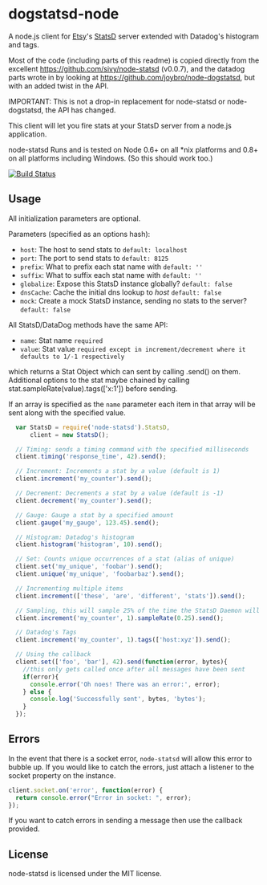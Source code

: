 # dogstatsd-node

A node.js client for [Etsy](http://etsy.com)'s [StatsD](https://github.com/etsy/statsd) server extended with Datadog's histogram and tags.

Most of the code (including parts of this readme) is copied directly from the excellent https://github.com/sivy/node-statsd (v0.0.7), and the datadog parts wrote in by looking at https://github.com/joybro/node-dogstatsd, but with an added twist in the API.

IMPORTANT: This is not a drop-in replacement for node-statsd or node-dogstatsd, the API has changed.

This client will let you fire stats at your StatsD server from a node.js application.

node-statsd Runs and is tested on Node 0.6+ on all *nix platforms and 0.8+ on all platforms including Windows. (So this should work too.)

[![Build Status](https://api.travis-ci.org/vanchi-zendesk/dogstatsd-node.png?branch=master)](http://travis-ci.org/vanchi-zendesk/dogstatsd-node)

## Usage

All initialization parameters are optional.

Parameters (specified as an options hash):
* `host`:      The host to send stats to `default: localhost`
* `port`:      The port to send stats to `default: 8125`
* `prefix`:    What to prefix each stat name with `default: ''`
* `suffix`:    What to suffix each stat name with `default: ''`
* `globalize`: Expose this StatsD instance globally? `default: false`
* `dnsCache`:  Cache the initial dns lookup to *host* `default: false`
* `mock`:      Create a mock StatsD instance, sending no stats to the server? `default: false`

All StatsD/DataDog methods have the same API:
* `name`:       Stat name `required`
* `value`:      Stat value `required except in increment/decrement where it defaults to 1/-1 respectively`

which returns a Stat Object which can sent by calling .send() on them.
Additional options to the stat maybe chained by calling stat.sampleRate(value).tags(['x:1']) before sending.

If an array is specified as the `name` parameter each item in that array will be sent along with the specified value.

```javascript
  var StatsD = require('node-statsd').StatsD,
      client = new StatsD();

  // Timing: sends a timing command with the specified milliseconds
  client.timing('response_time', 42).send();

  // Increment: Increments a stat by a value (default is 1)
  client.increment('my_counter').send();

  // Decrement: Decrements a stat by a value (default is -1)
  client.decrement('my_counter').send();

  // Gauge: Gauge a stat by a specified amount
  client.gauge('my_gauge', 123.45).send();

  // Histogram: Datadog's histogram
  client.histogram('histogram', 10).send();

  // Set: Counts unique occurrences of a stat (alias of unique)
  client.set('my_unique', 'foobar').send();
  client.unique('my_unique', 'foobarbaz').send();

  // Incrementing multiple items
  client.increment(['these', 'are', 'different', 'stats']).send();

  // Sampling, this will sample 25% of the time the StatsD Daemon will compensate for sampling
  client.increment('my_counter', 1).sampleRate(0.25).send();

  // Datadog's Tags
  client.increment('my_counter', 1).tags(['host:xyz']).send();

  // Using the callback
  client.set(['foo', 'bar'], 42).send(function(error, bytes){
    //this only gets called once after all messages have been sent
    if(error){
      console.error('Oh noes! There was an error:', error);
    } else {
      console.log('Successfully sent', bytes, 'bytes');
    }
  });
```

## Errors

In the event that there is a socket error, `node-statsd` will allow this error to bubble up.  If you would like to catch the errors, just attach a listener to the socket property on the instance.

```javascript
client.socket.on('error', function(error) {
  return console.error("Error in socket: ", error);
});
```

If you want to catch errors in sending a message then use the callback provided.

## License

node-statsd is licensed under the MIT license.

